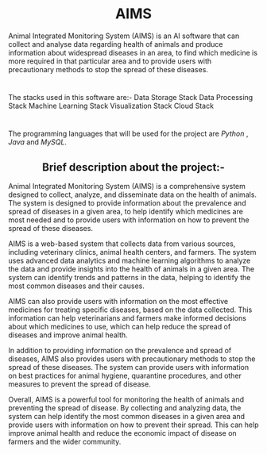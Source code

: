 <h1 align="center"> AIMS </h1>
Animal Integrated Monitoring System (AIMS) is an AI software that can collect and analyse data regarding health of animals and produce information about widespread diseases in an area, to find which medicine is more required in that particular area and to provide users with precautionary methods to stop the spread of these diseases. 

#

The stacks used in this software are:-
Data Storage Stack
Data Processing Stack
Machine Learning Stack
Visualization Stack
Cloud Stack

#

The programming languages that will be used for the project are *Python* , *Java* and *MySQL*.

<h2 align="center"> Brief description about the project:- </h2>

Animal Integrated Monitoring System (AIMS) is a comprehensive system designed to collect, analyze, and disseminate data on the health of animals. The system is designed to provide information about the prevalence and spread of diseases in a given area, to help identify which medicines are most needed and to provide users with information on how to prevent the spread of these diseases.

AIMS is a web-based system that collects data from various sources, including veterinary clinics, animal health centers, and farmers. The system uses advanced data analytics and machine learning algorithms to analyze the data and provide insights into the health of animals in a given area. The system can identify trends and patterns in the data, helping to identify the most common diseases and their causes.

AIMS can also provide users with information on the most effective medicines for treating specific diseases, based on the data collected. This information can help veterinarians and farmers make informed decisions about which medicines to use, which can help reduce the spread of diseases and improve animal health.

In addition to providing information on the prevalence and spread of diseases, AIMS also provides users with precautionary methods to stop the spread of these diseases. The system can provide users with information on best practices for animal hygiene, quarantine procedures, and other measures to prevent the spread of disease.

Overall, AIMS is a powerful tool for monitoring the health of animals and preventing the spread of disease. By collecting and analyzing data, the system can help identify the most common diseases in a given area and provide users with information on how to prevent their spread. This can help improve animal health and reduce the economic impact of disease on farmers and the wider community.
